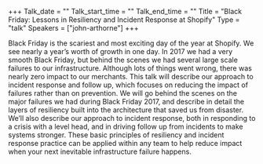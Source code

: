 +++
Talk_date = ""
Talk_start_time = ""
Talk_end_time = ""
Title = "Black Friday: Lessons in Resiliency and Incident Response at Shopify"
Type = "talk"
Speakers = ["john-arthorne"]
+++

Black Friday is the scariest and most exciting day of the year at Shopify. We see nearly a year’s worth of growth in one day. In 2017 we had a very smooth Black Friday, but behind the scenes we had several large scale failures to our infrastructure. Although lots of things went wrong, there was nearly zero impact to our merchants. This talk will describe our approach to incident response and follow up, which focuses on reducing the impact of failures rather than on prevention. We will go behind the scenes on the major failures we had during Black Friday 2017, and describe in detail the layers of resiliency built into the architecture that saved us from disaster. We’ll also describe our approach to incident response, both in responding to a crisis with a level head, and in driving follow up from incidents to make systems stronger. These basic principles of resiliency and incident response practice can be applied within any team to help reduce impact when your next inevitable infrastructure failure happens.